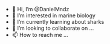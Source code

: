 - 👋 Hi, I’m @DanielMndz
- 👀 I’m interested in marine biology
- 🌱 I’m currently learning about sharks
- 💞️ I’m looking to collaborate on ...
- 📫 How to reach me ...

<!---
DanielMndz/DanielMndz is a ✨ special ✨ repository because its `README.md` (this file) appears on your GitHub profile.
You can click the Preview link to take a look at your changes.
--->
